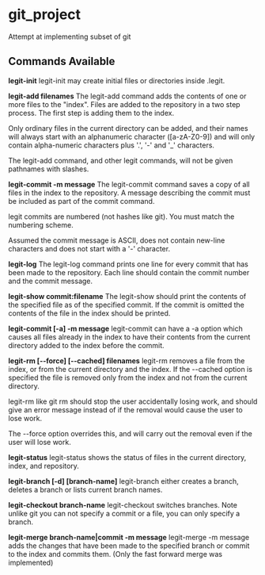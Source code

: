 # git_project
Attempt at implementing subset of git

## Commands Available

**legit-init**
legit-init may create initial files or directories inside .legit.

**legit-add filenames**
The legit-add command adds the contents of one or more files to the "index".
Files are added to the repository in a two step process. The first step is adding them to the index.

Only ordinary files in the current directory can be added, and their names will always start with an alphanumeric character ([a-zA-Z0-9]) and will only contain alpha-numeric characters plus '.', '-' and '_' characters.

The legit-add command, and other legit commands, will not be given pathnames with slashes.

**legit-commit -m message**
The legit-commit command saves a copy of all files in the index to the repository.
A message describing the commit must be included as part of the commit command.

legit commits are numbered (not hashes like git). You must match the numbering scheme.

Assumed the commit message is ASCII, does not contain new-line characters and does not start with a '-' character.

**legit-log**
The legit-log command prints one line for every commit that has been made to the repository.
Each line should contain the commit number and the commit message.

**legit-show commit:filename**
The legit-show should print the contents of the specified file as of the specified commit.
If the commit is omitted the contents of the file in the index should be printed.

**legit-commit [-a] -m message**
legit-commit can have a -a option which causes all files already in the index to have their contents from the current directory added to the index before the commit.

**legit-rm [--force] [--cached] filenames**
legit-rm removes a file from the index, or from the current directory and the index.
If the --cached option is specified the file is removed only from the index and not from the current directory.

legit-rm like git rm should stop the user accidentally losing work, and should give an error message instead of if the removal would cause the user to lose work.

The --force option overrides this, and will carry out the removal even if the user will lose work.

**legit-status**
legit-status shows the status of files in the current directory, index, and repository.

**legit-branch [-d] [branch-name]**
legit-branch either creates a branch, deletes a branch or lists current branch names.

**legit-checkout branch-name**
legit-checkout switches branches.
Note unlike git you can not specify a commit or a file, you can only specify a branch.

**legit-merge branch-name|commit -m message**
legit-merge -m message adds the changes that have been made to the specified branch or commit to the index and commits them.
(Only the fast forward merge was implemented)
